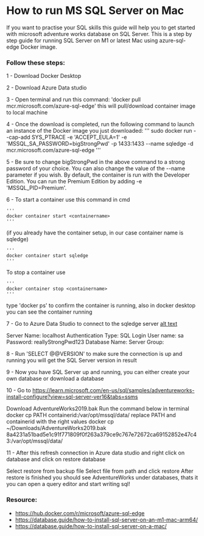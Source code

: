 # How to run MS SQL Server on Mac

If you want to practise your SQL skills this guide will help you to get started with microsoft adventure works database on SQL Server.
This is a step by step guide for running SQL Server on M1 or latest Mac using azure-sql-edge Docker image.

### Follow these steps:

1 - Download Docker Desktop

2 - Download Azure Data studio

3 - Open terminal and run this command: 'docker pull mcr.microsoft.com/azure-sql-edge' this will pull/download container image to local machine

4 - Once the download is completed, run the following command to launch an instance of the Docker image you just downloaded: 
    '''
    sudo docker run --cap-add SYS_PTRACE -e 'ACCEPT_EULA=1' -e 'MSSQL_SA_PASSWORD=bigStrongPwd' -p 1433:1433 --name sqledge -d mcr.microsoft.com/azure-sql-edge
    '''

5 - Be sure to change bigStrongPwd in the above command to a strong password of your choice. You can also change the value of the --name parameter if you wish.
    By default, the container is run with the Developer Edition. You can run the Premium Edition by adding -e 'MSSQL_PID=Premium'.

6 - To start a container use this command in cmd 
    
    '''
    docker container start <containername>
    ''' 
    
(if you already have the container setup, in our case container name is sqledge) 

    '''
    docker container start sqledge
    '''

To stop a container use 
    
    '''
    docker container stop <containername>
    '''

type 'docker ps' to confirm the container is running, also in docker desktop you can see the container running

7 - Go to Azure Data Studio to connect to the sqledge server [alt text](image.png)

Server Name: localhost
Authentication Type: SQL Login
User name: sa
Password: reallyStrongPwd123
Database Name: <default>
Server Group: <default>

8 - Run 'SELECT @@VERSION' to make sure the connection is up and running you will get the SQL Server version in result

9 - Now you have SQL Server up and running, you can either create your own database or download a database

10 - Go to https://learn.microsoft.com/en-us/sql/samples/adventureworks-install-configure?view=sql-server-ver16&tabs=ssms 

Download AdventureWorks2019.bak 
Run the command below in terminal 
docker cp PATH containerid:/var/opt/mssql/data/
replace PATH and containerid with the right values
docker cp ~/Downloads/AdventureWorks2019.bak 8a4231a51bad5e1c91f771809f0f263a379ce9c767e72672ca69152852e47c43:/var/opt/mssql/data/

11 - After this refresh connection in Azure data studio and right click on database and click on restore database

Select restore from backup file
Select file from path and click restore
After restore is finished you should see AdventureWorks under databases, thats it you can open a query editor and start writing sql!

### Resource:
-  https://hub.docker.com/r/microsoft/azure-sql-edge
-  https://database.guide/how-to-install-sql-server-on-an-m1-mac-arm64/
-  https://database.guide/how-to-install-sql-server-on-a-mac/
